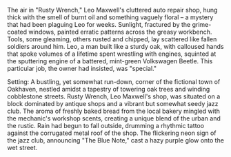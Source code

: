 The air in "Rusty Wrench," Leo Maxwell's cluttered auto repair shop, hung thick with the smell of burnt oil and something vaguely floral – a mystery that had been plaguing Leo for weeks.  Sunlight, fractured by the grime-coated windows, painted erratic patterns across the greasy workbench.  Tools, some gleaming, others rusted and chipped, lay scattered like fallen soldiers around him.  Leo, a man built like a sturdy oak, with calloused hands that spoke volumes of a lifetime spent wrestling with engines, squinted at the sputtering engine of a battered, mint-green Volkswagen Beetle.  This particular job, the owner had insisted, was "special."

Setting:  A bustling, yet somewhat run-down, corner of the fictional town of Oakhaven, nestled amidst a tapestry of towering oak trees and winding cobblestone streets. Rusty Wrench, Leo Maxwell's shop, was situated on a block dominated by antique shops and a vibrant but somewhat seedy jazz club. The aroma of freshly baked bread from the local bakery mingled with the mechanic's workshop scents, creating a unique blend of the urban and the rustic.  Rain had begun to fall outside, drumming a rhythmic tattoo against the corrugated metal roof of the shop. The flickering neon sign of the jazz club, announcing "The Blue Note," cast a hazy purple glow onto the wet street.
